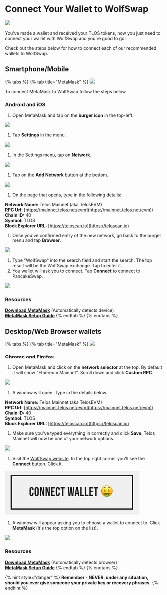 # Connect Your Wallet to WolfSwap

![](../.gitbook/assets/Wolf\_candid.png)

You've made a wallet and received your TLOS tokens, now you just need to connect your wallet with WolfSwap and you're good to go!

Check out the steps below for how to connect each of our recommended wallets to WolfSwap.

## Smartphone/Mobile

{% tabs %}
{% tab title="MetaMask" %}
![](<../.gitbook/assets/image (33) (3) (4) (5).png>)

To connect MetaMask to WolfSwap follow the steps below.

### Android and iOS

1. Open MetaMask and tap on the **burger icon** in the top-left.

![](<../.gitbook/assets/image (72).png>)

1. Tap **Settings** in the menu.

![](<../.gitbook/assets/image (73).png>)

1. In the Settings menu, tap on **Network**.

![](<../.gitbook/assets/image (74).png>)

1. Tap on the **Add Network** button at the bottom.

![](<../.gitbook/assets/image (75).png>)

1. On the page that opens, type in the following details:

**Network Name:** Telos Mainnet (aka TelosEVM)\
**RPC Url:** [https://mainnet.telos.net/evm](https://mainnet.telos.net/evm)\
**Chain ID:** 40\
**Symbol:** TLOS\
**Block Explorer URL:** [https://teloscan.io](https://teloscan.io)

1. Once you've confirmed entry of the new network, go back to the burger menu and tap **Browser**.

![](<../.gitbook/assets/image (76).png>)

1. Type "WolfSwap" into the search field and start the search. The top result will be the WolfSwap exchange. Tap to enter it.
2. You wallet will ask you to connect. Tap **Connect** to connect to PancakeSwap.

![](../.gitbook/assets/metamask\_confirm.png)

### Resources

[**Download MetaMask**](https://metamask.io/download.html) (Automatically detects device)\
[**MetaMask Setup Guide**](https://academy.binance.com/en/articles/connecting-metamask-to-binance-smart-chain\))
{% endtab %}
{% endtabs %}

## **Desktop/Web Browser wallets**

{% tabs %}
{% tab title="MetaMask" %}
![](<../.gitbook/assets/image (33) (3) (4) (5) (4).png>)

### Chrome and Firefox

1. Open MetaMask and click on the **network selector** at the top. By default it will show "Ethereum Mainnet". Scroll down and click **Custom RPC**.

![](<../.gitbook/assets/image (84).png>)

1. A window will open. Type in the details below.

**Network Name:** Telos Mainnet (aka TelosEVM)\
**RPC Url:** [https://mainnet.telos.net/evm](https://mainnet.telos.net/evm)\
**Chain ID:** 40\
**Symbol:** TLOS\
**Block Explorer URL:** [https://teloscan.io](https://teloscan.io)



1. Make sure you've typed everything in correctly and click **Save**. Telos Mainnet will now be one of your network options.

![](<../.gitbook/assets/image (86).png>)

1. Visit the [WolfSwap website](https://wolfswap.finance). In the top right corner you'll see the **Connect** button. Click it.

![](<../.gitbook/assets/connect button.png>)

1. A window will appear asking you to choose a wallet to connect to. Click **MetaMask** (it's the top option on the list).

![](../.gitbook/assets/connect\_wallet.png)

### Resources

[**Download MetaMask**](https://metamask.io/download.html) (Automatically detects browser)\
[**MetaMask Setup Guide**](https://academy.binance.com/en/articles/connecting-metamask-to-binance-smart-chain)
{% endtab %}
{% endtabs %}

{% hint style="danger" %}
**Remember - NEVER, under any situation, should you ever give someone your private key or recovery phrases.**
{% endhint %}
